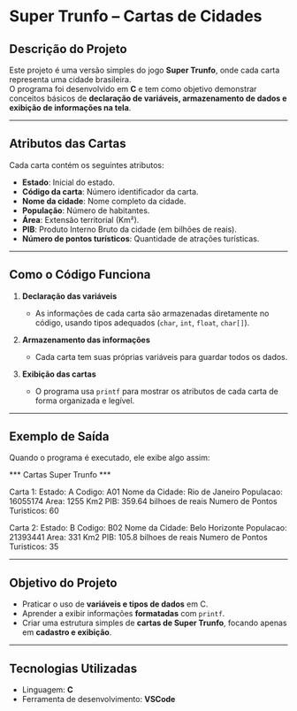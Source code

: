 # Super Trunfo – Cartas de Cidades

## Descrição do Projeto
Este projeto é uma versão simples do jogo **Super Trunfo**, onde cada carta representa uma cidade brasileira.  
O programa foi desenvolvido em **C** e tem como objetivo demonstrar conceitos básicos de **declaração de variáveis, armazenamento de dados e exibição de informações na tela**.

---

## Atributos das Cartas
Cada carta contém os seguintes atributos:

- **Estado**: Inicial do estado.  
- **Código da carta**: Número identificador da carta.  
- **Nome da cidade**: Nome completo da cidade.  
- **População**: Número de habitantes.  
- **Área**: Extensão territorial (Km²).  
- **PIB**: Produto Interno Bruto da cidade (em bilhões de reais).  
- **Número de pontos turísticos**: Quantidade de atrações turísticas.

---

## Como o Código Funciona
1. **Declaração das variáveis**  
   - As informações de cada carta são armazenadas diretamente no código, usando tipos adequados (`char`, `int`, `float`, `char[]`).

2. **Armazenamento das informações**  
   - Cada carta tem suas próprias variáveis para guardar todos os dados.

3. **Exibição das cartas**  
   - O programa usa `printf` para mostrar os atributos de cada carta de forma organizada e legível.

---

## Exemplo de Saída
Quando o programa é executado, ele exibe algo assim:

*** Cartas Super Trunfo ***

Carta 1:
Estado: A
Codigo: A01
Nome da Cidade: Rio de Janeiro
Populacao: 16055174
Area: 1255 Km2
PIB: 359.64 bilhoes de reais
Numero de Pontos Turisticos: 60

Carta 2:
Estado: B
Codigo: B02
Nome da Cidade: Belo Horizonte
Populacao: 21393441
Area: 331 Km2
PIB: 105.8 bilhoes de reais
Numero de Pontos Turisticos: 35


---

## Objetivo do Projeto
- Praticar o uso de **variáveis e tipos de dados** em C.  
- Aprender a exibir informações **formatadas** com `printf`.  
- Criar uma estrutura simples de **cartas de Super Trunfo**, focando apenas em **cadastro e exibição**.

---

## Tecnologias Utilizadas
- Linguagem: **C**  
- Ferramenta de desenvolvimento: **VSCode**

